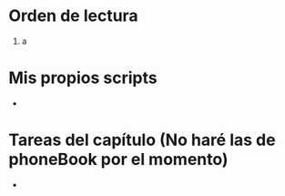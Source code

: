 # Orden de lectura
1. a

# Mis propios scripts
- 

# Tareas del capítulo (No haré las de phoneBook por el momento)
- 
